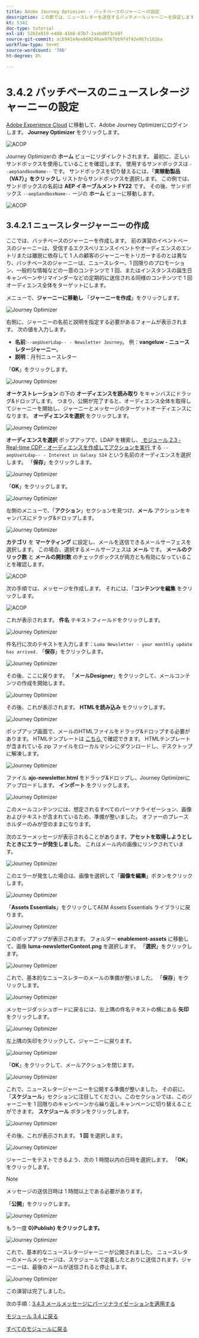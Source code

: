```yaml
---
title: Adobe Journey Optimizer - バッチベースのジャーニーの設定
description: この節では、ニュースレターを送信するバッチメールジャーニーを設定します
kt: 5342
doc-type: tutorial
exl-id: 52b2e019-e408-4160-87b7-2aabd0f3c68f
source-git-commit: acb941e4ee668248ae0767bb9f4f42e067c181ba
workflow-type: tm+mt
source-wordcount: '786'
ht-degree: 8%

---
```


# 3.4.2 バッチベースのニュースレタージャーニーの設定

[Adobe Experience Cloud](https://experience.adobe.com) に移動して、Adobe Journey Optimizerにログインします。 **Journey Optimizer** をクリックします。

![ACOP](./../../../modules/ajo-b2c/module3.2/images/acophome.png)

Journey Optimizerの **ホーム** ビューにリダイレクトされます。 最初に、正しいサンドボックスを使用していることを確認します。 使用するサンドボックスは `--aepSandboxName--` です。 サンドボックスを切り替えるには、「**実稼動製品（VA7）」をクリックし** リストからサンドボックスを選択します。 この例では、サンドボックスの名前は **AEP イネーブルメント FY22** です。 その後、サンドボックス `--aepSandboxName--` ージの **ホーム** ビューに移動します。

![ACOP](./../../../modules/ajo-b2c/module3.2/images/acoptriglp.png)

## 3.4.2.1 ニュースレタージャーニーの作成

ここでは、バッチベースのジャーニーを作成します。 前の演習のイベントベースのジャーニーは、受信するエクスペリエンスイベントやオーディエンスのエントリまたは離脱に依存して 1 人の顧客のジャーニーをトリガーするのとは異なり、バッチベースのジャーニーは、ニュースレター、1 回限りのプロモーション、一般的な情報などの一意のコンテンツで 1 回、またはインスタンスの誕生日キャンペーンやリマインダーなどの定期的に送信される同様のコンテンツで 1 回オーディエンス全体をターゲットにします。

メニューで、**ジャーニーに移動し** 「**ジャーニーを作成**」をクリックします。

![Journey Optimizer](./images/oc43.png)

右側に、ジャーニーの名前と説明を指定する必要があるフォームが表示されます。 次の値を入力します。

- **名前**:`--aepUserLdap-- - Newsletter Journey`。 例：**vangeluw - ニュースレタージャーニー**。
- **説明**：月刊ニュースレター

「**OK**」をクリックします。

![Journey Optimizer](./images/batchj2.png)

**オーケストレーション** の下の **オーディエンスを読み取り** をキャンバスにドラッグ&amp;ドロップします。 つまり、公開が完了すると、オーディエンス全体を取得してジャーニーを開始し、ジャーニーとメッセージのターゲットオーディエンスになります。 **オーディエンスを選択** をクリックします。

![Journey Optimizer](./images/batchj3.png)

**オーディエンスを選択** ポップアップで、LDAP を検索し、[ モジュール 2.3 - Real-time CDP - オーディエンスを作成してアクションを実行 ](./../../../modules/rtcdp-b2c/module2.3/real-time-cdp-build-a-segment-take-action.md) する `--aepUserLdap-- - Interest in Galaxy S24` という名前のオーディエンスを選択します。 「**保存**」をクリックします。

![Journey Optimizer](./images/batchj5.png)

「**OK**」をクリックします。

![Journey Optimizer](./images/batchj6.png)

左側のメニューで、「**アクション**」セクションを見つけ、**メール** アクションをキャンバスにドラッグ&amp;ドロップします。

![Journey Optimizer](./images/batchj7.png)

**カテゴリ** を **マーケティング** に設定し、メールを送信できるメールサーフェスを選択します。 この場合、選択するメールサーフェスは **メール** です。 **メールのクリック数** と **メールの開封数** のチェックボックスが両方とも有効になっていることを確認します。

![ACOP](./images/journeyactions1eee.png)

次の手順では、メッセージを作成します。 それには、「**コンテンツを編集** をクリックします。

![ACOP](./images/journeyactions2.png)

これが表示されます。 **件名** テキストフィールドをクリックします。

![Journey Optimizer](./images/batch4.png)

件名行に次のテキストを入力します：`Luma Newsletter - your monthly update has arrived.` 「**保存**」をクリックします。

![Journey Optimizer](./images/batch5.png)

その後、ここに戻ります。 「**メールDesigner**」をクリックして、メールコンテンツの作成を開始します。

![Journey Optimizer](./images/batch6.png)

その後、これが表示されます。 **HTMLを読み込み** をクリックします。

![Journey Optimizer](./images/batch7.png)

ポップアップ画面で、メールのHTMLファイルをドラッグ&amp;ドロップする必要があります。 HTMLテンプレートは [ こちら ](./../../../assets/html/ajo-newsletter.html.zip) で確認できます。 HTMLテンプレートが含まれている zip ファイルをローカルマシンにダウンロードし、デスクトップに解凍します。

![Journey Optimizer](./images/html1.png)

ファイル **ajo-newsletter.html** をドラッグ&amp;ドロップし、Journey Optimizerにアップロードします。 **インポート** をクリックします。

![Journey Optimizer](./images/batch8.png)

このメールコンテンツには、想定されるすべてのパーソナライゼーション、画像およびテキストが含まれているため、準備が整いました。 オファーのプレースホルダーのみが空のままになります。

次のエラーメッセージが表示されることがあります。**アセットを取得しようとしたときにエラーが発生しました**。 これはメール内の画像にリンクされています。

![Journey Optimizer](./images/errorfetch.png)

このエラーが発生した場合は、画像を選択して「**画像を編集**」ボタンをクリックします。

![Journey Optimizer](./images/errorfetch1.png)

「**Assets Essentials**」をクリックしてAEM Assets Essentials ライブラリに戻ります。

![Journey Optimizer](./images/errorfetch2.png)

このポップアップが表示されます。 フォルダー **enablement-assets** に移動して、画像 **luma-newsletterContent.png** を選択します。 「**選択**」をクリックします。

![Journey Optimizer](./images/errorfetch3.png)

これで、基本的なニュースレターのメールの準備が整いました。 「**保存**」をクリックします。

![Journey Optimizer](./images/ready.png)

メッセージダッシュボードに戻るには、左上隅の件名テキストの横にある **矢印** をクリックします。

![Journey Optimizer](./images/batch9.png)

左上隅の矢印をクリックして、ジャーニーに戻ります。

![Journey Optimizer](./images/oc79aeee.png)

「**OK**」をクリックして、メールアクションを閉じます。

![Journey Optimizer](./images/oc79beee.png)

これで、ニュースレタージャーニーを公開する準備が整いました。 その前に、「**スケジュール**」セクションに注目してください。このセクションでは、このジャーニーを 1 回限りのキャンペーンから繰り返しキャンペーンに切り替えることができます。 **スケジュール** ボタンをクリックします。

![Journey Optimizer](./images/batchj12.png)

その後、これが表示されます。 **1 回** を選択します。

![Journey Optimizer](./images/sch1.png)

ジャーニーをテストできるよう、次の 1 時間以内の日時を選択します。 「**OK**」をクリックします。

>[!NOTE]
>
>メッセージの送信日時は 1 時間以上である必要があります。

「**公開**」をクリックします。

![Journey Optimizer](./images/batchj13.png)

もう一度 **0}Publish} をクリックします。**

![Journey Optimizer](./images/batchj14.png)

これで、基本的なニュースレタージャーニーが公開されました。 ニュースレターのメールメッセージは、スケジュールで定義したとおりに送信されます。ジャーニーは、最後のメールが送信されると停止します。

![Journey Optimizer](./images/batchj14eee.png)

この演習は完了しました。

次の手順：[3.4.3 メールメッセージにパーソナライゼーションを適用する ](./ex3.md)

[モジュール 3.4 に戻る](./journeyoptimizer.md)

[すべてのモジュールに戻る](../../../overview.md)
